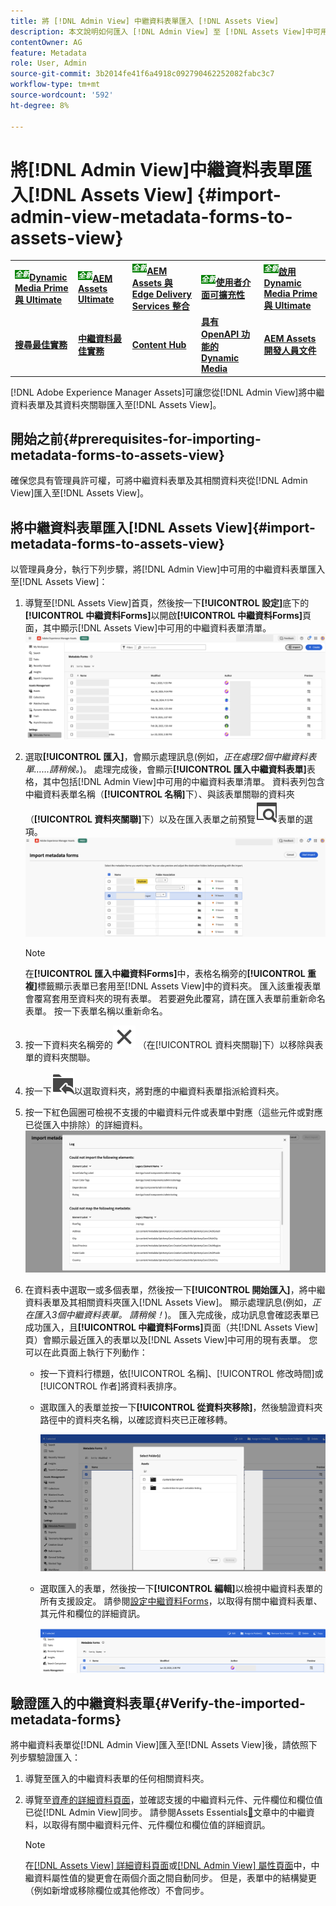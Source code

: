 ```yaml
---
title: 將 [!DNL Admin View] 中繼資料表單匯入 [!DNL Assets View]
description: 本文說明如何匯入 [!DNL Admin View] 至 [!DNL Assets View]中可用的中繼資料表單
contentOwner: AG
feature: Metadata
role: User, Admin
source-git-commit: 3b2014fe41f6a4918c092790462252082fabc3c7
workflow-type: tm+mt
source-wordcount: '592'
ht-degree: 8%

---
```



# 將[!DNL Admin View]中繼資料表單匯入[!DNL Assets View] {#import-admin-view-metadata-forms-to-assets-view}

<table>
    <tr>
        <td>
            <sup style= "background-color:#008000; color:#FFFFFF; font-weight:bold"><i>全新</i></sup><a href="/help/assets/dynamic-media/dm-prime-ultimate.md"><b>Dynamic Media Prime 與 Ultimate</b></a>
        </td>
        <td>
            <sup style= "background-color:#008000; color:#FFFFFF; font-weight:bold"><i>全新</i></sup><a href="/help/assets/assets-ultimate-overview.md"><b>AEM Assets Ultimate</b></a>
        </td>
        <td>
            <sup style= "background-color:#008000; color:#FFFFFF; font-weight:bold"><i>全新</i></sup><a href="/help/assets/integrate-aem-assets-edge-delivery-services.md"><b>AEM Assets 與 Edge Delivery Services 整合</b></a>
        </td>
        <td>
            <sup style= "background-color:#008000; color:#FFFFFF; font-weight:bold"><i>全新</i></sup><a href="/help/assets/aem-assets-view-ui-extensibility.md"><b>使用者介面可擴充性</b></a>
        </td>
          <td>
            <sup style= "background-color:#008000; color:#FFFFFF; font-weight:bold"><i>全新</i></sup><a href="/help/assets/dynamic-media/enable-dynamic-media-prime-and-ultimate.md"><b>啟用 Dynamic Media Prime 與 Ultimate</b></a>
        </td>
    </tr>
    <tr>
        <td>
            <a href="/help/assets/search-best-practices.md"><b>搜尋最佳實務</b></a>
        </td>
        <td>
            <a href="/help/assets/metadata-best-practices.md"><b>中繼資料最佳實務</b></a>
        </td>
        <td>
            <a href="/help/assets/product-overview.md"><b>Content Hub</b></a>
        </td>
        <td>
            <a href="/help/assets/dynamic-media-open-apis-overview.md"><b>具有 OpenAPI 功能的 Dynamic Media</b></a>
        </td>
        <td>
            <a href="https://developer.adobe.com/experience-cloud/experience-manager-apis/"><b>AEM Assets 開發人員文件</b></a>
        </td>
    </tr>
</table>

[!DNL Adobe Experience Manager Assets]可讓您從[!DNL Admin View]將中繼資料表單及其資料夾關聯匯入至[!DNL Assets View]。

## 開始之前{#prerequisites-for-importing-metadata-forms-to-assets-view}

確保您具有管理員許可權，可將中繼資料表單及其相關資料夾從[!DNL Admin View]匯入至[!DNL Assets View]。

## 將中繼資料表單匯入[!DNL Assets View]{#import-metadata-forms-to-assets-view}

以管理員身分，執行下列步驟，將[!DNL Admin View]中可用的中繼資料表單匯入至[!DNL Assets View]：

1. 導覽至[!DNL Assets View]首頁，然後按一下&#x200B;**[!UICONTROL 設定]**&#x200B;底下的&#x200B;**[!UICONTROL 中繼資料Forms]**&#x200B;以開啟&#x200B;**[!UICONTROL 中繼資料Forms]**&#x200B;頁面，其中顯示[!DNL Assets View]中可用的中繼資料表單清單。
   ![中繼資料表單頁面](/help/assets/assets/metadata-forms-page.png)
1. 選取&#x200B;**[!UICONTROL 匯入]**，會顯示處理訊息(例如，*正在處理2個中繼資料表單……請稍候。*)。 處理完成後，會顯示&#x200B;**[!UICONTROL 匯入中繼資料表單]**&#x200B;表格，其中包括[!DNL Admin View]中可用的中繼資料表單清單。 資料表列包含中繼資料表單名稱（**[!UICONTROL 名稱]**&#x200B;下）、與該表單關聯的資料夾（**[!UICONTROL 資料夾關聯]**&#x200B;下）以及在匯入表單之前預覽![預覽](/help/assets/assets/Preview.svg)表單的選項。
   ![匯入中繼資料Forms頁面](/help/assets/assets/import-metadata-forms-page.png)

   >[!NOTE]
   > 
   > 在&#x200B;**[!UICONTROL 匯入中繼資料Forms]**&#x200B;中，表格名稱旁的&#x200B;**[!UICONTROL 重複]**&#x200B;標籤顯示表單已套用至[!DNL Assets View]中的資料夾。 匯入該重複表單會覆寫套用至資料夾的現有表單。 若要避免此覆寫，請在匯入表單前重新命名表單。 按一下表單名稱以重新命名。
1. 按一下資料夾名稱旁的![選取資料夾](/help/assets/assets/x.svg) （在[!UICONTROL 資料夾關聯]下）以移除與表單的資料夾關聯。
1. 按一下![選取資料夾](/help/assets/assets/add-to-folder.svg)以選取資料夾，將對應的中繼資料表單指派給資料夾。
1. 按一下紅色圓圈可檢視不支援的中繼資料元件或表單中對應（這些元件或對應已從匯入中排除）的詳細資料。
   ![匯入中繼資料Forms頁面](/help/assets/assets/unsupported-import-elements.png)
1. 在資料表中選取一或多個表單，然後按一下&#x200B;**[!UICONTROL 開始匯入]**，將中繼資料表單及其相關資料夾匯入[!DNL Assets View]。 顯示處理訊息(例如，*正在匯入3個中繼資料表單。 請稍候！*)。 匯入完成後，成功訊息會確認表單已成功匯入，且&#x200B;**[!UICONTROL 中繼資料Forms]**&#x200B;頁面（共[!DNL Assets View]頁）會顯示最近匯入的表單以及[!DNL Assets View]中可用的現有表單。 您可以在此頁面上執行下列動作：
   * 按一下資料行標題，依[!UICONTROL 名稱]、[!UICONTROL 修改時間]或[!UICONTROL 作者]將資料表排序。
   * 選取匯入的表單並按一下&#x200B;**[!UICONTROL 從資料夾移除]**，然後驗證資料夾路徑中的資料夾名稱，以確認資料夾已正確移轉。

     ![驗證中繼資料表單頁面](/help/assets/assets/confirm-ported-folder.png)
   * 選取匯入的表單，然後按一下&#x200B;**[!UICONTROL 編輯]**&#x200B;以檢視中繼資料表單的所有支援設定。 請參閱[設定中繼資料Forms](https://experienceleague.adobe.com/en/docs/experience-manager-assets-essentials/help/metadata#metadata-forms)，以取得有關中繼資料表單、其元件和欄位的詳細資訊。

     ![驗證中繼資料表單頁面](/help/assets/assets/verify-metadata-forms-page.png)

## 驗證匯入的中繼資料表單{#Verify-the-imported-metadata-forms}

將中繼資料表單從[!DNL Admin View]匯入至[!DNL Assets View]後，請依照下列步驟驗證匯入：

1. 導覽至匯入的中繼資料表單的任何相關資料夾。
1. 導覽至[資產的詳細資料頁面](/help/assets/navigate-assets-view.md#preview-assets)，並確認支援的中繼資料元件、元件欄位和欄位值已從[!DNL Admin View]同步。 請參閱Assets Essentials[&#128279;](https://experienceleague.adobe.com/en/docs/experience-manager-assets-essentials/help/metadata)文章中的中繼資料，以取得有關中繼資料元件、元件欄位和欄位值的詳細資訊。

   >[!NOTE]
   >
   > 在[[!DNL Assets View] 詳細資料頁面](https://experienceleague.adobe.com/en/docs/experience-manager-cloud-service/content/assets/assets-view/metadata-assets-view#metadata-forms)或[[!DNL Admin View] 屬性頁面](https://experienceleague.adobe.com/en/docs/experience-manager-65/content/assets/administer/metadata-schemas)中，中繼資料屬性值的變更會在兩個介面之間自動同步。 但是，表單中的結構變更（例如新增或移除欄位或其他修改）不會同步。